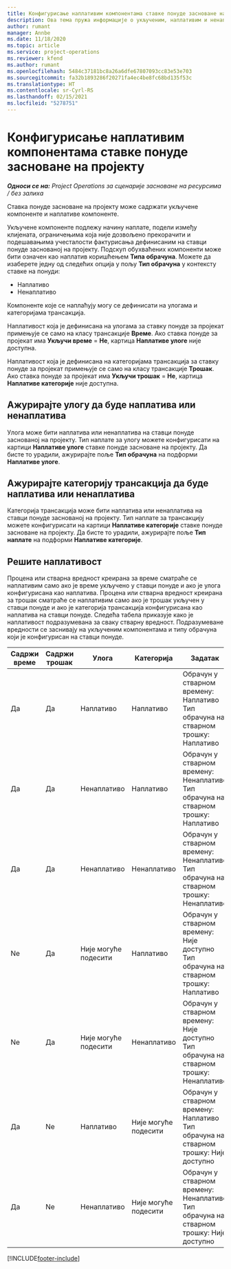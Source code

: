 ```yaml
---
title: Конфигурисање наплативим компонентама ставке понуде засноване на пројекту
description: Ова тема пружа информације о укљученим, наплативим и ненаплативим компонентама на ставкама понуда заснованих на пројекту.
author: rumant
manager: Annbe
ms.date: 11/18/2020
ms.topic: article
ms.service: project-operations
ms.reviewer: kfend
ms.author: rumant
ms.openlocfilehash: 5484c37181bc8a26a6dfe67807093cc83e53e703
ms.sourcegitcommit: fa32b1893286f20271fa4ec4be8fc68bd135f53c
ms.translationtype: HT
ms.contentlocale: sr-Cyrl-RS
ms.lasthandoff: 02/15/2021
ms.locfileid: "5278751"
---
```

# <a name="configure-the-chargeable-components-of-a-project-based-quote-line"></a>Конфигурисање наплативим компонентама ставке понуде засноване на пројекту

_**Односи се на:** Project Operations за сценарије засноване на ресурсима / без залиха_

Ставка понуде засноване на пројекту може садржати укључене компоненте и наплативе компоненте.

Укључене компоненте подлежу начину наплате, подели између клијената, ограничењима која није дозвољено прекорачити и подешавањима учесталости фактурисања дефинисаним на ставци понуде заснованој на пројекту.
Подскуп обухваћених компоненти може бити означен као наплатив коришћењем **Типа обрачуна**. Можете да изаберете једну од следећих опција у пољу **Тип обрачуна** у контексту ставке на понуди:

   - Наплативо
   - Ненаплативо

Компоненте које се наплаћују могу се дефинисати на улогама и категоријама трансакција.

Наплативост која је дефинисана на улогама за ставку понуде за пројекат примењује се само на класу трансакције **Време**. Ако ставка понуде за пројекат има **Укључи време** = **Не**, картица **Наплативе улоге** није доступна.

Наплативост која је дефинисана на категоријама трансакција за ставку понуде за пројекат примењује се само на класу трансакције **Трошак**. Ако ставка понуде за пројекат има **Укључи трошак** = **Не**, картица **Наплативе категорије** није доступна.

## <a name="update-a-role-to-be-chargeable-or-non-chargeable"></a>Ажурирајте улогу да буде наплатива или ненаплатива
Улога може бити наплатива или ненаплатива на ставци понуде заснованој на пројекту. Тип наплате за улогу можете конфигурисати на картици **Наплативе улоге** ставке понуде засноване на пројекту. Да бисте то урадили, ажурирајте поље **Тип обрачуна** на подформи **Наплативе улоге**. 

## <a name="update-a-transaction-category-to-be-chargeable-or-non-chargeable"></a>Ажурирајте категорију трансакција да буде наплатива или ненаплатива
Категорија трансакција може бити наплатива или ненаплатива на ставци понуде заснованој на пројекту. Тип наплате за трансакцију можете конфигурисати на картици **Наплативе категорије** ставке понуде засноване на пројекту. Да бисте то урадили, ажурирајте поље **Тип наплате** на подформи **Наплативе категорије**. 

## <a name="resolve-chargeability"></a>Решите наплативост

Процена или стварна вредност креирана за време сматраће се наплативим само ако је време укључено у ставци понуде и ако је улога конфигурисана као наплатива.
Процена или стварна вредност креирана за трошак сматраће се наплативим само ако је трошак укључен у ставци понуде и ако је категорија трансакција конфигурисана као наплатива на ставци понуде. Следећа табела приказује како је наплативост подразумевана за сваку стварну вредност. Подразумеване вредности се заснивају на укљученим компонентама и типу обрачуна који је конфигурисан на ставци понуде.

| Садржи време | Садржи трошак | Улога | Категорија | Задатак |
| --- | --- | --- | --- | --- |
| Да | Да | Наплативо | Наплативо | Обрачун у стварном времену: Наплативо </br>Тип обрачуна на стварном трошку: Наплативо |
| Да | Да | Ненаплативо | Наплативо | Обрачун у стварном времену: Ненаплативо </br>Тип обрачуна на стварном трошку: Наплативо |
| Да | Да | Ненаплативо | Ненаплативо | Обрачун у стварном времену: Ненаплативо </br>Тип обрачуна на стварном трошку: Ненаплативо |
| Ne | Да | Није могуће подесити | Наплативо | Обрачун у стварном времену: Није доступно </br>Тип обрачуна на стварном трошку: Наплативо |
| Ne | Да | Није могуће подесити | Ненаплативо | Обрачун у стварном времену: Није доступно </br>Тип обрачуна на стварном трошку: Ненаплативо |
| Да | Ne | Наплативо | Није могуће подесити | Обрачун у стварном времену: Наплативо </br>Тип обрачуна на стварном трошку: Није доступно |
| Да | Ne | Ненаплативо | Није могуће подесити | Обрачун у стварном времену: Ненаплативо </br> Тип обрачуна на стварном трошку: Није доступно |


[!INCLUDE[footer-include](../includes/footer-banner.md)]